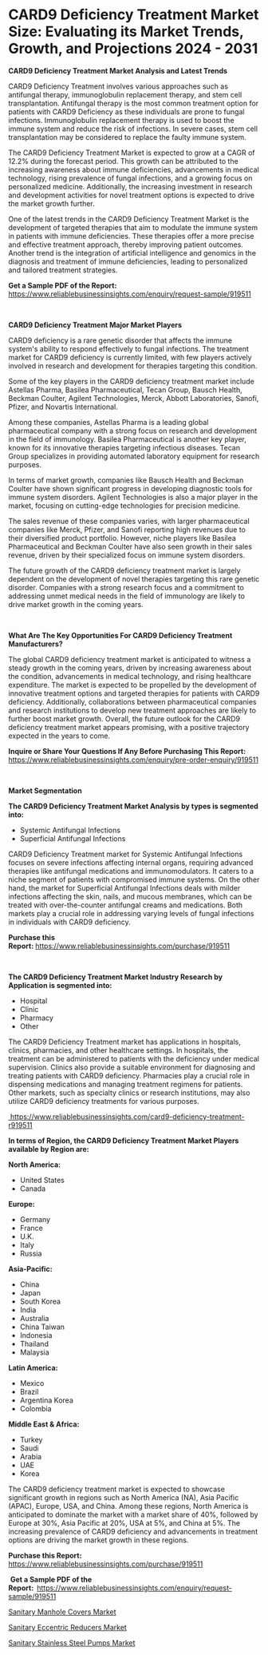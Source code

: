 <p><h1>CARD9 Deficiency Treatment Market Size: Evaluating its Market Trends, Growth, and Projections 2024 - 2031</h1></p><p><strong>CARD9 Deficiency Treatment Market Analysis and Latest Trends</strong></p>
<p><p>CARD9 Deficiency Treatment involves various approaches such as antifungal therapy, immunoglobulin replacement therapy, and stem cell transplantation. Antifungal therapy is the most common treatment option for patients with CARD9 Deficiency as these individuals are prone to fungal infections. Immunoglobulin replacement therapy is used to boost the immune system and reduce the risk of infections. In severe cases, stem cell transplantation may be considered to replace the faulty immune system.</p><p>The CARD9 Deficiency Treatment Market is expected to grow at a CAGR of 12.2% during the forecast period. This growth can be attributed to the increasing awareness about immune deficiencies, advancements in medical technology, rising prevalence of fungal infections, and a growing focus on personalized medicine. Additionally, the increasing investment in research and development activities for novel treatment options is expected to drive the market growth further.</p><p>One of the latest trends in the CARD9 Deficiency Treatment Market is the development of targeted therapies that aim to modulate the immune system in patients with immune deficiencies. These therapies offer a more precise and effective treatment approach, thereby improving patient outcomes. Another trend is the integration of artificial intelligence and genomics in the diagnosis and treatment of immune deficiencies, leading to personalized and tailored treatment strategies.</p></p>
<p><strong>Get a Sample PDF of the Report:&nbsp;</strong> <a href="https://www.reliablebusinessinsights.com/enquiry/request-sample/919511">https://www.reliablebusinessinsights.com/enquiry/request-sample/919511</a></p>
<p>&nbsp;</p>
<p><strong>CARD9 Deficiency Treatment Major Market Players</strong></p>
<p><p>CARD9 deficiency is a rare genetic disorder that affects the immune system's ability to respond effectively to fungal infections. The treatment market for CARD9 deficiency is currently limited, with few players actively involved in research and development for therapies targeting this condition.</p><p>Some of the key players in the CARD9 deficiency treatment market include Astellas Pharma, Basilea Pharmaceutical, Tecan Group, Bausch Health, Beckman Coulter, Agilent Technologies, Merck, Abbott Laboratories, Sanofi, Pfizer, and Novartis International.</p><p>Among these companies, Astellas Pharma is a leading global pharmaceutical company with a strong focus on research and development in the field of immunology. Basilea Pharmaceutical is another key player, known for its innovative therapies targeting infectious diseases. Tecan Group specializes in providing automated laboratory equipment for research purposes.</p><p>In terms of market growth, companies like Bausch Health and Beckman Coulter have shown significant progress in developing diagnostic tools for immune system disorders. Agilent Technologies is also a major player in the market, focusing on cutting-edge technologies for precision medicine.</p><p>The sales revenue of these companies varies, with larger pharmaceutical companies like Merck, Pfizer, and Sanofi reporting high revenues due to their diversified product portfolio. However, niche players like Basilea Pharmaceutical and Beckman Coulter have also seen growth in their sales revenue, driven by their specialized focus on immune system disorders.</p><p>The future growth of the CARD9 deficiency treatment market is largely dependent on the development of novel therapies targeting this rare genetic disorder. Companies with a strong research focus and a commitment to addressing unmet medical needs in the field of immunology are likely to drive market growth in the coming years.</p></p>
<p>&nbsp;</p>
<p><strong>What Are The Key Opportunities For CARD9 Deficiency Treatment Manufacturers?</strong></p>
<p><p>The global CARD9 deficiency treatment market is anticipated to witness a steady growth in the coming years, driven by increasing awareness about the condition, advancements in medical technology, and rising healthcare expenditure. The market is expected to be propelled by the development of innovative treatment options and targeted therapies for patients with CARD9 deficiency. Additionally, collaborations between pharmaceutical companies and research institutions to develop new treatment approaches are likely to further boost market growth. Overall, the future outlook for the CARD9 deficiency treatment market appears promising, with a positive trajectory expected in the years to come.</p></p>
<p><strong>Inquire or Share Your Questions If Any Before Purchasing This Report:</strong> <a href="https://www.reliablebusinessinsights.com/enquiry/pre-order-enquiry/919511">https://www.reliablebusinessinsights.com/enquiry/pre-order-enquiry/919511</a></p>
<p>&nbsp;</p>
<p><strong>Market Segmentation</strong></p>
<p><strong>The CARD9 Deficiency Treatment Market Analysis by types is segmented into:</strong></p>
<p><ul><li>Systemic Antifungal Infections</li><li>Superficial Antifungal Infections</li></ul></p>
<p><p>CARD9 Deficiency Treatment market for Systemic Antifungal Infections focuses on severe infections affecting internal organs, requiring advanced therapies like antifungal medications and immunomodulators. It caters to a niche segment of patients with compromised immune systems. On the other hand, the market for Superficial Antifungal Infections deals with milder infections affecting the skin, nails, and mucous membranes, which can be treated with over-the-counter antifungal creams and medications. Both markets play a crucial role in addressing varying levels of fungal infections in individuals with CARD9 deficiency.</p></p>
<p><strong>Purchase this Report:&nbsp;</strong><a href="https://www.reliablebusinessinsights.com/purchase/919511">https://www.reliablebusinessinsights.com/purchase/919511</a></p>
<p>&nbsp;</p>
<p><strong>The CARD9 Deficiency Treatment Market Industry Research by Application is segmented into:</strong></p>
<p><ul><li>Hospital</li><li>Clinic</li><li>Pharmacy</li><li>Other</li></ul></p>
<p><p>The CARD9 Deficiency Treatment market has applications in hospitals, clinics, pharmacies, and other healthcare settings. In hospitals, the treatment can be administered to patients with the deficiency under medical supervision. Clinics also provide a suitable environment for diagnosing and treating patients with CARD9 deficiency. Pharmacies play a crucial role in dispensing medications and managing treatment regimens for patients. Other markets, such as specialty clinics or research institutions, may also utilize CARD9 deficiency treatments for various purposes.</p></p>
<p><a href="https://www.reliablebusinessinsights.com/card9-deficiency-treatment-r919511">&nbsp;https://www.reliablebusinessinsights.com/card9-deficiency-treatment-r919511</a></p>
<p><strong>In terms of Region, the CARD9 Deficiency Treatment Market Players available by Region are:</strong></p>
<p>
    <p> <strong> North America: </strong>
        <ul>
            <li>United States</li>
            <li>Canada</li>
        </ul>
        </p> 
    <p> <strong> Europe: </strong>
        <ul>
            <li>Germany</li>
            <li>France</li>
            <li>U.K.</li>
            <li>Italy</li>
            <li>Russia</li>
        </ul>
        </p> 
    <p> <strong> Asia-Pacific: </strong>
        <ul>
            <li>China</li>
            <li>Japan</li>
            <li>South Korea</li>
            <li>India</li>
            <li>Australia</li>
            <li>China Taiwan</li>
            <li>Indonesia</li>
            <li>Thailand</li>
            <li>Malaysia</li>
        </ul>
        </p> 
    <p> <strong> Latin America: </strong>
        <ul>
            <li>Mexico</li>
            <li>Brazil</li>
            <li>Argentina Korea</li>
            <li>Colombia</li>
        </ul>
        </p> 
    <p> <strong> Middle East & Africa: </strong>
        <ul>
            <li>Turkey</li>
            <li>Saudi</li>
            <li>Arabia</li>
            <li>UAE</li>
            <li>Korea</li>
        </ul>
    </p>
    </p>
<p><p>The CARD9 deficiency treatment market is expected to showcase significant growth in regions such as North America (NA), Asia Pacific (APAC), Europe, USA, and China. Among these regions, North America is anticipated to dominate the market with a market share of 40%, followed by Europe at 30%, Asia Pacific at 20%, USA at 5%, and China at 5%. The increasing prevalence of CARD9 deficiency and advancements in treatment options are driving the market growth in these regions.</p></p>
<p><strong>Purchase this Report: </strong><a href="https://www.reliablebusinessinsights.com/purchase/919511">https://www.reliablebusinessinsights.com/purchase/919511</a></p>
<p>&nbsp;<strong>Get a Sample PDF of the Report:&nbsp;&nbsp;</strong><a href="https://www.reliablebusinessinsights.com/enquiry/request-sample/919511">https://www.reliablebusinessinsights.com/enquiry/request-sample/919511</a></p>
<p><strong></strong></p>
<p><p><a href="https://github.com/beatblasta/Market-Research-Report-List-4/blob/main/sanitary-manhole-covers-market.md">Sanitary Manhole Covers Market</a></p><p><a href="https://github.com/angelajermaine/Market-Research-Report-List-4/blob/main/sanitary-eccentric-reducers-market.md">Sanitary Eccentric Reducers Market</a></p><p><a href="https://github.com/provorikovar/Market-Research-Report-List-5/blob/main/sanitary-stainless-steel-pumps-market.md">Sanitary Stainless Steel Pumps Market</a></p></p>